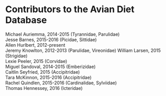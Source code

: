 Contributors to the Avian Diet Database
=======================================

Michael Auriemma, 2014-2015  (Tyrannidae, Parulidae)  
Jesse Barnes, 2015-2016  (Picidae, Sittidae)  
Allen Hurlbert, 2012-present  
Jeremy Knowlton, 2012-2013  (Parulidae, Vireonidae)
William Larsen, 2015 (Strigidae)  
Lexie Peeler, 2015  (Corvidae)  
Miguel Sandoval, 2014-2015  (Emberizidae)  
Caitlin Seyfried, 2015  (Accipitridae)  
Tara McKinnon, 2015-2016 (Accipitridae)  
Rachel Quindlen, 2015-2016 (Cardinalidae, Sylviidae)  
Thomas Hennessey, 2016 (Icteridae)